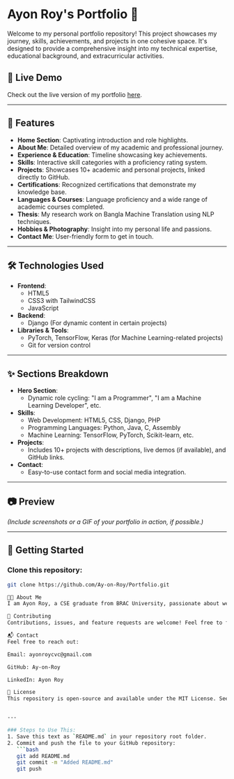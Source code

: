 # Ayon Roy's Portfolio 🌟

Welcome to my personal portfolio repository! This project showcases my journey, skills, achievements, and projects in one cohesive space. It's designed to provide a comprehensive insight into my technical expertise, educational background, and extracurricular activities.

## 🔗 Live Demo
Check out the live version of my portfolio [here](https://ay-on-roy.github.io/Portfolio/).

---

## 📌 Features
- **Home Section**: Captivating introduction and role highlights.
- **About Me**: Detailed overview of my academic and professional journey.
- **Experience & Education**: Timeline showcasing key achievements.
- **Skills**: Interactive skill categories with a proficiency rating system.
- **Projects**: Showcases 10+ academic and personal projects, linked directly to GitHub.
- **Certifications**: Recognized certifications that demonstrate my knowledge base.
- **Languages & Courses**: Language proficiency and a wide range of academic courses completed.
- **Thesis**: My research work on Bangla Machine Translation using NLP techniques.
- **Hobbies & Photography**: Insight into my personal life and passions.
- **Contact Me**: User-friendly form to get in touch.

---

## 🛠️ Technologies Used
- **Frontend**:
  - HTML5
  - CSS3 with TailwindCSS
  - JavaScript
- **Backend**:
  - Django (For dynamic content in certain projects)
- **Libraries & Tools**:
  - PyTorch, TensorFlow, Keras (for Machine Learning-related projects)
  - Git for version control

---

## ✨ Sections Breakdown
- **Hero Section**:
  - Dynamic role cycling: "I am a Programmer", "I am a Machine Learning Developer", etc.
- **Skills**:
  - Web Development: HTML5, CSS, Django, PHP
  - Programming Languages: Python, Java, C, Assembly
  - Machine Learning: TensorFlow, PyTorch, Scikit-learn, etc.
- **Projects**:
  - Includes 10+ projects with descriptions, live demos (if available), and GitHub links.
- **Contact**:
  - Easy-to-use contact form and social media integration.

---

## 📷 Preview
*(Include screenshots or a GIF of your portfolio in action, if possible.)*

---

## 🚀 Getting Started
### Clone this repository:
```bash
git clone https://github.com/Ay-on-Roy/Portfolio.git

🧑‍💻 About Me
I am Ayon Roy, a CSE graduate from BRAC University, passionate about web development, machine learning, and technology. My portfolio reflects my academic and professional journey, showcasing my technical expertise and creativity.

🤝 Contributing
Contributions, issues, and feature requests are welcome! Feel free to fork the repository and submit pull requests for improvements.

📬 Contact
Feel free to reach out:

Email: ayonroycvc@gmail.com

GitHub: Ay-on-Roy

LinkedIn: Ayon Roy

🔖 License
This repository is open-source and available under the MIT License. See LICENSE for more details.


---

### Steps to Use This:
1. Save this text as `README.md` in your repository root folder.
2. Commit and push the file to your GitHub repository:
   ```bash
   git add README.md
   git commit -m "Added README.md"
   git push
